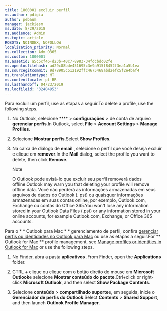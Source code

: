 ```yaml
---
title: 1800001 excluir perfil
ms.author: pdigia
author: pebaum
manager: jackiesm
ms.date: 8/29/2018
ms.audience: Admin
ms.topic: article
ROBOTS: NOINDEX, NOFOLLOW
localization_priority: Normal
ms.collection: Adm_O365
ms.custom: 1800001
ms.assetid: a5c5cf46-d23b-40c7-8983-34fdcbdc02fe
ms.openlocfilehash: ad29c88bde451695c3e9a915f8452f3ea1a5b1ea
ms.sourcegitcommit: 9d78905c512192ffc4675468abd2efc5f2e4baf4
ms.translationtype: MT
ms.contentlocale: pt-BR
ms.lasthandoff: 04/23/2019
ms.locfileid: "32404953"
---
```

<span data-ttu-id="3333c-102">Para excluir um perfil, use as etapas a seguir.</span><span class="sxs-lookup"><span data-stu-id="3333c-102">To delete a profile, use the following steps.</span></span>
  
1. <span data-ttu-id="3333c-103">No Outlook, selecione \*\*\*\* \> **configurações** \> de conta de arquivo **gerenciar perfis**.</span><span class="sxs-lookup"><span data-stu-id="3333c-103">In Outlook, select **File** \> **Account Settings** \> **Manage Profiles**.</span></span>
    
2. <span data-ttu-id="3333c-104">Selecione **Mostrar perfis**.</span><span class="sxs-lookup"><span data-stu-id="3333c-104">Select **Show Profiles**.</span></span>
    
3. <span data-ttu-id="3333c-105">Na caixa de diálogo de **email** , selecione o perfil que você deseja excluir e clique em **remover**.</span><span class="sxs-lookup"><span data-stu-id="3333c-105">In the **Mail** dialog, select the profile you want to delete, then click **Remove**.</span></span>
    
    > [!NOTE]
    > <span data-ttu-id="3333c-106">O Outlook pode avisá-lo que excluir seu perfil removerá dados offline.</span><span class="sxs-lookup"><span data-stu-id="3333c-106">Outlook may warn you that deleting your profile will remove offline data.</span></span> <span data-ttu-id="3333c-107">Você não perderá as informações armazenadas em seus arquivos de dados do Outlook (. pst) ou quaisquer informações armazenadas em suas contas online, por exemplo, Outlook.com, Exchange ou contas do Office 365.</span><span class="sxs-lookup"><span data-stu-id="3333c-107">You won't lose any information stored in your Outlook Data Files (.pst) or any information stored in your online accounts, for example Outlook.com, Exchange, or Office 365 accounts.</span></span> 
  
<span data-ttu-id="3333c-108">Para o \* \* Outlook para Mac \* \* gerenciamento de perfil, confira [gerenciar perfis ou identidades no Outlook para Mac](https://support.office.com/article/fed2a955-74df-4a24-bef6-78a426958c4c.aspx) ou use as etapas a seguir.</span><span class="sxs-lookup"><span data-stu-id="3333c-108">For \*\* Outlook for Mac \*\* profile management, see [Manage profiles or identities in Outlook for Mac](https://support.office.com/article/fed2a955-74df-4a24-bef6-78a426958c4c.aspx) or use the following steps.</span></span> 
  
1. <span data-ttu-id="3333c-109">No Finder, abra a pasta **aplicativos** .</span><span class="sxs-lookup"><span data-stu-id="3333c-109">From Finder, open the **Applications** folder.</span></span> 
    
2. <span data-ttu-id="3333c-110">CTRL + clique ou clique com o botão direito do mouse em **Microsoft Outlook**e selecione **Mostrar conteúdo do pacote**.</span><span class="sxs-lookup"><span data-stu-id="3333c-110">Ctrl+click or right-click **Microsoft Outlook**, and then select **Show Package Contents**.</span></span>
    
3. <span data-ttu-id="3333c-111">Selecione **conteúdo** \> **compartilhado suporte**e, em seguida, inicie o **Gerenciador de perfis do Outlook**.</span><span class="sxs-lookup"><span data-stu-id="3333c-111">Select **Contents** \> **Shared Support**, and then launch **Outlook Profile Manager**.</span></span>
    

